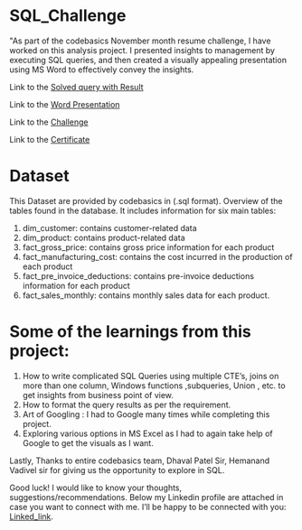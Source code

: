 # SQL_Challenge

"As part of the codebasics November month resume challenge, I have worked on this analysis project. I presented insights to management by executing SQL queries, and then created a visually appealing presentation using MS Word to effectively convey the insights.

Link to the [Solved query with Result](https://github.com/surajmishra09/SQL_Project/blob/main/Solved_Queries_with_result_Codebasics_SQL_Challenge.txt)

Link to the [Word Presentation](https://github.com/surajmishra09/SQL_Project/blob/main/Presentation%20for%20Atliq%20Hardware%20Managment.pdf)

Link to the [Challenge](https://codebasics.io/challenge/codebasics-resume-project-challenge)

Link to the [Certificate](https://drive.google.com/file/d/1bOo1zbkA8N1o4euljcvB-XttWcL4ll87/view?usp=sharing)

# Dataset
This Dataset are provided by codebasics in (.sql format). Overview of the tables found in the database. It includes information for six main tables:

1. dim_customer: contains customer-related data
2. dim_product: contains product-related data
3. fact_gross_price: contains gross price information for each product
4. fact_manufacturing_cost: contains the cost incurred in the production of each product
5. fact_pre_invoice_deductions: contains pre-invoice deductions information for each product
6. fact_sales_monthly: contains monthly sales data for each product.


# Some of the learnings from this project:
1.    How to write complicated SQL Queries using multiple CTE’s, joins on more than one column, Windows functions ,subqueries, Union , etc. to get insights from business point of view.
2.    How to format the query results as per the requirement.
3.    Art of Googling : I had to Google many times while completing this project.
4.    Exploring various options in MS Excel as I had to again take help of Google to get the visuals as I want.
 
Lastly, Thanks to entire codebasics team, Dhaval Patel Sir, Hemanand Vadivel sir for giving us the opportunity to explore in SQL.

Good luck! I would like to know your thoughts, suggestions/recommendations. Below my Linkedin profile are attached in case you want to connect with me. I’ll be happy to be connected with you: [Linked_link](https://www.linkedin.com/in/suraj-mishra-1a85aa222/).
